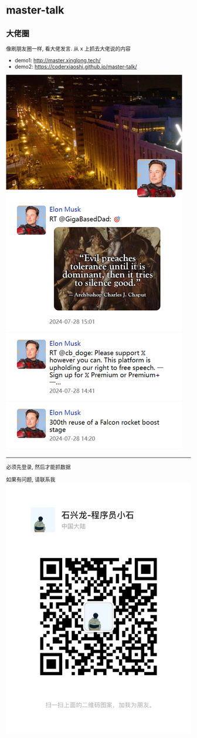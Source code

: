 # master-talk

## 大佬圈

像刷朋友圈一样, 看大佬发言. 从 x 上抓去大佬说的内容

- demo1: http://master.xinglong.tech/
- demo2: https://coderxiaoshi.github.io/master-talk/

![Demo](./demo.png)

---

必须先登录, 然后才能抓数据

如果有问题, 请联系我
![](./website/src/wx.jpg)
